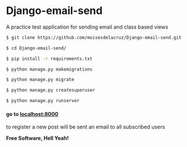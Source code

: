 # Django-email-send
A practice test application for sending email and class based views

``` sh
$ git clone https://github.com/moisesdelacruz/Django-email-send.git

$ cd Django-email-send/

$ pip install -r requirements.txt

$ python manage.py makemigrations

$ python manage.py migrate

$ python manage.py createsuperuser

$ python manage.py runserver

```

#### go to [localhost:8000][localhost]

to register a new post will be sent an email to all subscribed users

**Free Software, Hell Yeah!**

[//]: #

   [localhost]: <localhost:8000>
